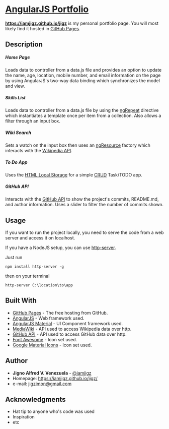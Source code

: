 # [AngularJS Portfolio](iamjigz.github.io)

**https://iamjigz.github.io/jigz**
is my personal portfolio page.
You will most likely find it hosted in [GitHub Pages](https://iamjigz.github.io/jigz).


## Description

##### Home Page
Loads data to controller from a data.js file and provides an option to update the name, age, location, mobile number, and email information on the page by using AngularJS's two-way data binding which synchronizes the model and view.

##### Skills List
Loads data to controller from a data.js file by using the [ngRepeat](https://docs.angularjs.org/api/ng/directive/ngRepeat)  directive which instantiates a template once per item from a collection. Also allows a filter through an input box.

##### Wiki Search
Sets a watch on the input box then uses an [ngResource](https://docs.angularjs.org/api/ngResource/service/$resource) factory which interacts with the [Wikipedia API](https://www.mediawiki.org/wiki/API:Main_page).

##### To Do App
Uses the [HTML Local Storage](https://www.w3schools.com/html/html5_webstorage.asp) for a simple [CRUD](https://en.wikipedia.org/wiki/Create,_read,_update_and_delete) Task/TODO app.

##### GitHub API
Interacts with the [GitHub API](https://developer.github.com/v3/) to show the project's commits, README.md, and author information. Uses a slider to filter the number of commits shown.

## Usage

If you want to run the project locally, you need to serve the code from a web server
and access it on localhost.

If you have a NodeJS setup, you can use [http-server](https://github.com/indexzero/http-server).

Just run
```
npm install http-server -g
```

then on your terminal
```
http-server C:\location\to\app
```

## Built With

* [GitHub Pages](http://pages.github.com/) - The free hosting from GitHub.
* [AngularJS](https://angularjs.org/) - Web framework used.
* [AngularJS Material](https://material.angularjs.org/) - UI Component framework used.
* [MediaWiki](https://www.mediawiki.org/wiki/API) - API used to access Wikipedia data over http.
* [GitHub API](https://developer.github.com/v3/) - API used to access GitHub data over http.
* [Font Awesome](https://developer.github.com/v3/) - Icon set used.
* [Google Material Icons](https://material.io/icons/) - Icon set used.

## Author

* **Jigno Alfred V. Venezuela** - [@iamjigz](https://github.com/iamjigz)
* Homepage: https://iamjigz.github.io/jigz/
* e-mail: jigzimon@gmail.com

## Acknowledgments

* Hat tip to anyone who's code was used
* Inspiration
* etc

